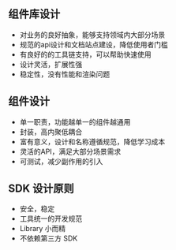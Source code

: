 ## 组件库设计

* 对业务的良好抽象，能够支持领域内大部分场景
* 规范的api设计和文档站点建设，降低使用者门槛
* 有良好的的工具链支持，可以帮助快速使用
* 设计灵活，扩展性强
* 稳定性，没有性能和渲染问题

## 组件设计

* 单一职责，功能越单一的组件越通用
* 封装，高内聚低耦合
* 富有意义，设计和名称遵循规范，降低学习成本
* 灵活的API，满足大部分场景需求
* 可测试，减少副作用的引入

## SDK 设计原则

* 安全，稳定
* 工具统一的开发规范
* Library 小而精
* 不依赖第三方 SDK